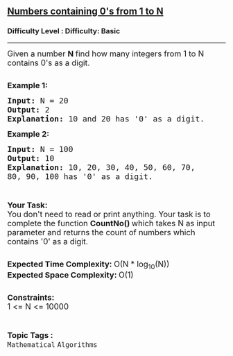 <h2><a href="https://www.geeksforgeeks.org/problems/numbers-containing-0s-from-1-to-n4704/1">Numbers containing 0's from 1 to N</a></h2><h3>Difficulty Level : Difficulty: Basic</h3><hr><div class="problems_problem_content__Xm_eO"><p><span style="font-size:18px">Given a number&nbsp;<strong>N&nbsp;</strong>find&nbsp;how many integers from 1 to N contains 0's as a digit.&nbsp;</span><br>
&nbsp;</p>

<p><span style="font-size:18px"><strong>Example 1:</strong></span></p>

<pre><span style="font-size:18px"><strong>Input: </strong>N = 20
<strong>Output: </strong>2
<strong>Explanation: </strong>10 and 20 has '0' as a digit.</span>
</pre>

<p><span style="font-size:18px"><strong>Example 2:</strong></span></p>

<pre><span style="font-size:18px"><strong>Input: </strong>N = 100
<strong>Output: </strong>10
<strong>Explanation: </strong>10, 20, 30, 40, 50, 60, 70,
80, 90, 100 has '0' as a digit.</span>
</pre>

<p>&nbsp;</p>

<p><span style="font-size:18px"><strong>Your Task:</strong></span><br>
<span style="font-size:18px">You don't need to read or print anything. Your task is to complete the function&nbsp;<strong>CountNo()&nbsp;</strong>which takes N as input parameter and returns the count of numbers which contains '0' as a digit.</span><br>
&nbsp;</p>

<p><span style="font-size:18px"><strong>Expected Time Complexity:&nbsp;</strong>O(N * log<sub>10</sub>(N)</span><span style="font-size:18px">)<br>
<strong>Expected Space Complexity:&nbsp;</strong>O(1)</span><br>
&nbsp;</p>

<p><span style="font-size:18px"><strong>Constraints:</strong><br>
1 &lt;= N &lt;= 10000</span></p>
</div><br><p><span style=font-size:18px><strong>Topic Tags : </strong><br><code>Mathematical</code>&nbsp;<code>Algorithms</code>&nbsp;